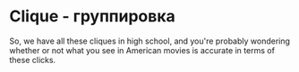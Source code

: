 # Clique - группировка




So, we have all these cliques in high school, and you're probably wondering whether or not what you see in American movies is accurate in terms of these clicks.
